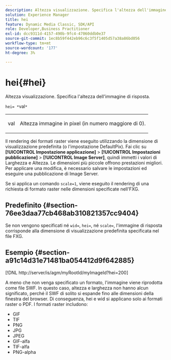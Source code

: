 ```yaml
---
description: Altezza visualizzazione. Specifica l'altezza dell'immagine di risposta.
solution: Experience Manager
title: hei
feature: Dynamic Media Classic, SDK/API
role: Developer,Business Practitioner
exl-id: dcc9311d-4157-490b-9fc4-47060ddb0e37
source-git-commit: 1ec8b59f442eb96c6c3f5f1405d57a38a86bd056
workflow-type: tm+mt
source-wordcount: '177'
ht-degree: 3%

---
```


# hei{#hei}

Altezza visualizzazione. Specifica l&#39;altezza dell&#39;immagine di risposta.

`hei= *`val`*`

<table id="simpletable_627E67D201744588815325F3C55F76A5"> 
 <tr class="strow"> 
  <td class="stentry"> <p><span class="codeph"> <span class="varname"> val</span></span> </p> </td> 
  <td class="stentry"> <p>Altezza immagine in pixel (in numero maggiore di 0). </p></td> 
 </tr> 
</table>

Il rendering dei formati raster viene eseguito utilizzando la dimensione di visualizzazione predefinita (o l&#39;impostazione DefaultPix). Fai clic su **[!UICONTROL Impostazione applicazione]** > **[!UICONTROL Impostazioni pubblicazione]** > **[!UICONTROL Image Server]**, quindi immetti i valori di Larghezza e Altezza. Le dimensioni più piccole offrono prestazioni migliori. Per applicare una modifica, è necessario salvare le impostazioni ed eseguire una pubblicazione di Image Server.

Se si applica un comando `scale=1`, viene eseguito il rendering di una richiesta di formato raster nelle dimensioni specificate nell&#39;FXG.

## Predefinito {#section-76ee3daa77cb468ab310821357cc9404}

Se non vengono specificati né `wid=`, `hei=`, né `scale=`, l&#39;immagine di risposta corrisponde alla dimensione di visualizzazione predefinita specificata nel file FXG.

## Esempio {#section-a91c14d31e71481ba054412d9f642885}

[!DNL http://server/is/agm/myRootId/myImageId?hei=200]

A meno che non venga specificato un formato, l&#39;immagine viene riprodotta come file SWF. In questo caso, altezza e larghezza non hanno alcun significato, perché il SWF di solito si espande fino alle dimensioni della finestra del browser. Di conseguenza, hei e wid si applicano solo ai formati raster o PDF. I formati raster includono:

* GIF
* TIF
* PNG
* JPG
* JPEG
* GIF-alfa
* TIF-alfa
* PNG-alpha
